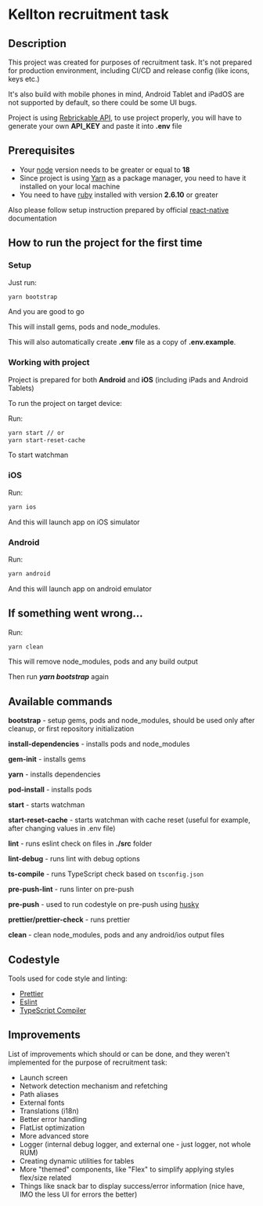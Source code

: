 # Kellton recruitment task

## Description

This project was created for purposes of recruitment task. It's not prepared for production environment, including CI/CD and release config (like icons, keys etc.)

It's also build with mobile phones in mind, Android Tablet and iPadOS are not supported by default, so there could be some UI bugs.

Project is using [Rebrickable API](https://rebrickable.com/api/v3/docs/?key=), to use project properly, you will have to generate your own **API_KEY** and paste it into **.env** file

## Prerequisites

- Your [node](https://nodejs.org/en/download/current) version needs to be greater or equal to **18**
- Since project is using [Yarn](https://classic.yarnpkg.com/lang/en/docs/install/#mac-stable) as a package manager, you need to have it installed on your local machine
- You need to have [ruby](https://www.ruby-lang.org/en/documentation/installation/) installed with version **2.6.10** or greater

Also please follow setup instruction prepared by official [react-native](https://reactnative.dev/docs/environment-setup) documentation

## How to run the project for the first time

### Setup

Just run:
```bash
yarn bootstrap
```
And you are good to go

This will install gems, pods and node_modules.

This will also automatically create **.env** file as a copy of **.env.example**.

### Working with project

Project is prepared for both **Android** and **iOS** (including iPads and Android Tablets)

To run the project on target device:

Run:
```bash
yarn start // or
yarn start-reset-cache
```
To start watchman

### iOS
Run:
```bash
yarn ios
```
And this will launch app on iOS simulator

### Android
Run:
```bash
yarn android
```
And this will launch app on android emulator

## If something went wrong...

Run:
```bash
yarn clean
```

This will remove node_modules, pods and any build output

Then run ***yarn bootstrap*** again


## Available commands

**bootstrap** - setup gems, pods and node_modules, should be used only after cleanup, or first repository initialization

**install-dependencies** - installs pods and node_modules

**gem-init** - installs gems

**yarn** - installs dependencies

**pod-install** - installs pods

**start** - starts watchman

**start-reset-cache** - starts watchman with cache reset (useful for example, after changing values in .env file)

**lint** - runs eslint check on files in **./src** folder

**lint-debug** - runs lint with debug options

**ts-compile** - runs TypeScript check based on `tsconfig.json`

**pre-push-lint** - runs linter on pre-push

**pre-push** - used to run codestyle on pre-push using [husky](https://typicode.github.io/husky/)

**prettier/prettier-check** - runs prettier

**clean** - clean node_modules, pods and any android/ios output files

## Codestyle

Tools used for code style and linting:

- [Prettier](https://prettier.io/docs/en/)
- [Eslint](https://eslint.org/docs/latest/use/getting-started)
- [TypeScript Compiler](https://www.typescriptlang.org/docs/handbook/compiler-options.html)

## Improvements

List of improvements which should or can be done, and they weren't implemented for the purpose of recruitment task:

- Launch screen
- Network detection mechanism and refetching
- Path aliases
- External fonts
- Translations (i18n)
- Better error handling
- FlatList optimization
- More advanced store
- Logger (internal debug logger, and external one - just logger, not whole RUM)
- Creating dynamic utilities for tables
- More "themed" components, like "Flex" to simplify applying styles flex/size related
- Things like snack bar to display success/error information (nice have, IMO the less UI for errors the better)